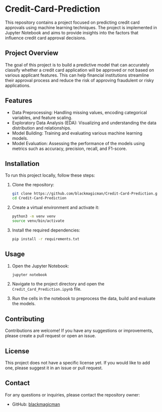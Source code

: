 # Credit-Card-Prediction

This repository contains a project focused on predicting credit card approvals using machine learning techniques. The project is implemented in Jupyter Notebook and aims to provide insights into the factors that influence credit card approval decisions.

## Project Overview

The goal of this project is to build a predictive model that can accurately classify whether a credit card application will be approved or not based on various applicant features. This can help financial institutions streamline their approval process and reduce the risk of approving fraudulent or risky applications.

## Features

- Data Preprocessing: Handling missing values, encoding categorical variables, and feature scaling.
- Exploratory Data Analysis (EDA): Visualizing and understanding the data distribution and relationships.
- Model Building: Training and evaluating various machine learning models.
- Model Evaluation: Assessing the performance of the models using metrics such as accuracy, precision, recall, and F1-score.

## Installation

To run this project locally, follow these steps:

1. Clone the repository:

   ```bash
   git clone https://github.com/blackmagicman/Credit-Card-Prediction.git
   cd Credit-Card-Prediction
   ```

2. Create a virtual environment and activate it:

   ```bash
   python3 -m venv venv
   source venv/bin/activate
   ```

3. Install the required dependencies:

   ```bash
   pip install -r requirements.txt
   ```

## Usage

1. Open the Jupyter Notebook:

   ```bash
   jupyter notebook
   ```

2. Navigate to the project directory and open the `Credit_Card_Prediction.ipynb` file.

3. Run the cells in the notebook to preprocess the data, build and evaluate the models.

## Contributing

Contributions are welcome! If you have any suggestions or improvements, please create a pull request or open an issue.

## License

This project does not have a specific license yet. If you would like to add one, please suggest it in an issue or pull request.

## Contact

For any questions or inquiries, please contact the repository owner:

- GitHub: [blackmagicman](https://github.com/blackmagicman)
